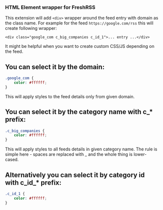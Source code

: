 ### HTML Element wrapper for FreshRSS

This extension will add `<div>` wrapper around the feed entry with domain as the class name. For example for the feed `https://google.com/rss` this will create following wrapper:

```
<div class="google_com c_big_companies c_id_1">... entry ...</div>
```

It might be helpful when you want to create custom CSS/JS depending on the feed.

## You can select it by the domain:
```css
.google_com {
    color: #ffffff;
}
```

This will apply styles to the feed details only from given domain.

## You can select it by the category name with c_* prefix:
```css
.c_big_companies {
    color: #ffffff;
}
```
This will apply styles to all feeds details in given category name. The rule is simple here - spaces are replaced with _ and the whole thing is lower-cased.

## Alternatively you can select it by category id with c_id_* prefix:
```css
.c_id_1 {
    color: #ffffff;
}
```
